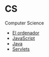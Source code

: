 # CS
Computer Science

- [El ordenador](https://nicolasserrano.github.io/c5i/Notas)
- [JavaScript](https://nicolasserrano.github.io/CS/JavaScript)
- [Java](https://nicolasserrano.github.io/CS/JDK)
- [Servlets](https://nicolasserrano.github.io/CS/Servlets)
